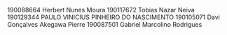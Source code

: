 190088664 Herbert Nunes Moura
190117672 Tobias Nazar Neiva
190129344 PAULO VINICIUS PINHEIRO DO NASCIMENTO
190105071 Davi Gonçalves Akegawa Pierre
190087501 Gabriel Marcolino Rodrigues
